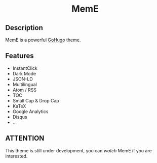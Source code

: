 # <div align="center">MemE</div>

## Description

MemE is a powerful [GoHugo](https://github.com/gohugoio/hugo) theme.

## Features

- InstantClick
- Dark Mode
- JSON-LD
- Multilingual
- Atom / RSS
- TOC
- Small Cap & Drop Cap
- KaTeX
- Google Analytics
- Disqus
- ...

## ATTENTION

This theme is still under development, you can *watch* MemE if you are interested.
